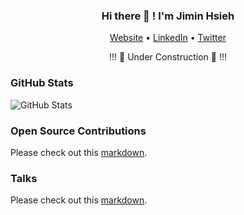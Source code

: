 <h3 align="center">Hi there 👋 ! I'm Jimin Hsieh</h3>
<p align="center">
  <a href="https://jiminhsieh.github.io">Website</a> •
  <a href="https://www.linkedin.com/in/jiminhsieh">LinkedIn</a> •
  <a href="https://twitter.com/JiminHsieh">Twitter</a>
</p>

<p align="center"> 
    !!! 🚧 Under Construction 🚧 !!!
</p>

### GitHub Stats

![GitHub Stats](https://github-readme-stats.vercel.app/api?username=jiminhsieh)

### Open Source Contributions

Please check out this [markdown](contributions.md#open-source-contributions).

### Talks

Please check out this [markdown](talks.md).

<!--
**jiminhsieh/jiminhsieh** is a ✨ _special_ ✨ repository because its `README.md` (this file) appears on your GitHub profile.

Here are some ideas to get you started:

- 🔭 I’m currently working on ...
- 🌱 I’m currently learning ...
- 👯 I’m looking to collaborate on ...
- 🤔 I’m looking for help with ...
- 💬 Ask me about ...
- 📫 How to reach me: ...
- 😄 Pronouns: ...
- ⚡ Fun fact: ...
-->

